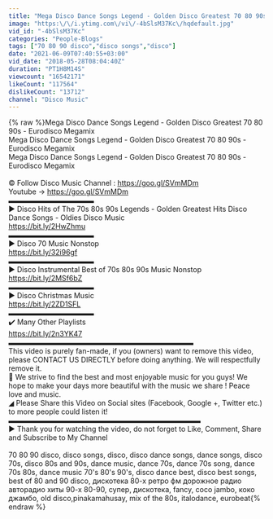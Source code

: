 ```yaml
---
title: "Mega Disco Dance Songs Legend - Golden Disco Greatest 70 80 90s - Eurodisco Megamix"
image: "https:\/\/i.ytimg.com\/vi\/-4bSlsM37Kc\/hqdefault.jpg"
vid_id: "-4bSlsM37Kc"
categories: "People-Blogs"
tags: ["70 80 90 disco","disco songs","disco"]
date: "2021-06-09T07:40:55+03:00"
vid_date: "2018-05-28T08:04:40Z"
duration: "PT1H8M14S"
viewcount: "16542171"
likeCount: "117564"
dislikeCount: "13712"
channel: "Disco Music"
---
```

{% raw %}Mega Disco Dance Songs Legend - Golden Disco Greatest 70 80 90s - Eurodisco Megamix<br />Mega Disco Dance Songs Legend - Golden Disco Greatest 70 80 90s - Eurodisco Megamix<br />Mega Disco Dance Songs Legend - Golden Disco Greatest 70 80 90s - Eurodisco Megamix<br /><br />© Follow Disco Music Channel : <a rel="nofollow" target="blank" href="https://goo.gl/SVmMDm">https://goo.gl/SVmMDm</a><br />Youtube → <a rel="nofollow" target="blank" href="https://goo.gl/SVmMDm">https://goo.gl/SVmMDm</a><br />▬▬▬▬▬▬▬▬▬▬▬▬<br />► Disco Hits of The 70s 80s 90s Legends - Golden Greatest Hits Disco Dance Songs - Oldies Disco Music<br /><a rel="nofollow" target="blank" href="https://bit.ly/2HwZhmu">https://bit.ly/2HwZhmu</a><br />▬▬▬▬▬▬▬▬▬▬▬▬<br />► Disco 70 Music Nonstop<br /><a rel="nofollow" target="blank" href="https://bit.ly/32i96gf">https://bit.ly/32i96gf</a><br />▬▬▬▬▬▬▬▬▬▬▬▬<br />► Disco Instrumental Best of 70s 80s 90s Music Nonstop <br /><a rel="nofollow" target="blank" href="https://bit.ly/2MSf6bZ">https://bit.ly/2MSf6bZ</a><br />▬▬▬▬▬▬▬▬▬▬▬▬<br />► Disco Christmas Music <br /><a rel="nofollow" target="blank" href="https://bit.ly/2ZD1SFL">https://bit.ly/2ZD1SFL</a><br />▬▬▬▬▬▬▬▬▬▬▬▬<br />✔️ Many Other Playlists<br /><a rel="nofollow" target="blank" href="https://bit.ly/2n3YK47">https://bit.ly/2n3YK47</a><br />▬▬▬▬▬▬▬▬▬▬▬▬▬▬▬▬▬▬▬▬▬▬▬▬▬▬<br />This video is purely fan-made, if you (owners) want to remove this video, please CONTACT US DIRECTLY before doing anything. We will respectfully remove it.<br />🔔 We strive to find the best and most enjoyable music for you guys! We hope to make your days more beautiful with the music we share ! Peace love and music.<br />◢ Please Share this Video on Social sites (Facebook, Google +, Twitter etc.) to more people could listen it!<br />▬▬▬▬▬▬▬▬▬▬▬▬▬▬▬▬▬▬▬▬▬▬▬▬▬▬▬<br />► Thank you for watching the video, do not forget to Like, Comment, Share and Subscribe to My Channel<br /><br />70 80 90 disco, disco songs, disco, disco dance songs, dance songs, disco 70s, disco 80s and 90s, dance music, dance 70s, dance 70s song, dance 70s 80s, dance music 70's 80's 90's, disco dance best, disco best songs, best of 80 and 90 disco, дискотека 80-х ретро фм дорожное радио авторадио хиты 90-х 80-90, супер, дискотека, fancy, coco jambo, коко джамбо, old disco,pinakamahusay, mix of the 80s, italodance, eurobeat{% endraw %}
